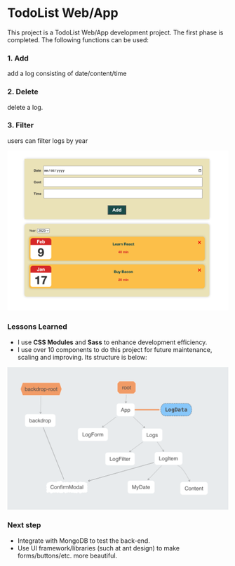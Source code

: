 # TodoList Web/App

This project is a TodoList Web/App development project. The first phase is completed. The following functions can be used:

### 1. Add
add a log consisting of date/content/time
### 2. Delete
delete a log.
### 3. Filter 
users can filter logs by year

<img src='public/phase_1.png' alt=""/>

### Lessons Learned
- I use <strong>CSS Modules</strong> and <strong>Sass</strong> to enhance development efficiency.
- I use over 10 components to do this project for future maintenance, scaling and improving. Its structure is below:
<img src='public/info_flow.png'/>

### Next step
- Integrate with MongoDB to test the back-end.
- Use UI framework/libraries (such at ant design) to make forms/buttons/etc. more beautiful.